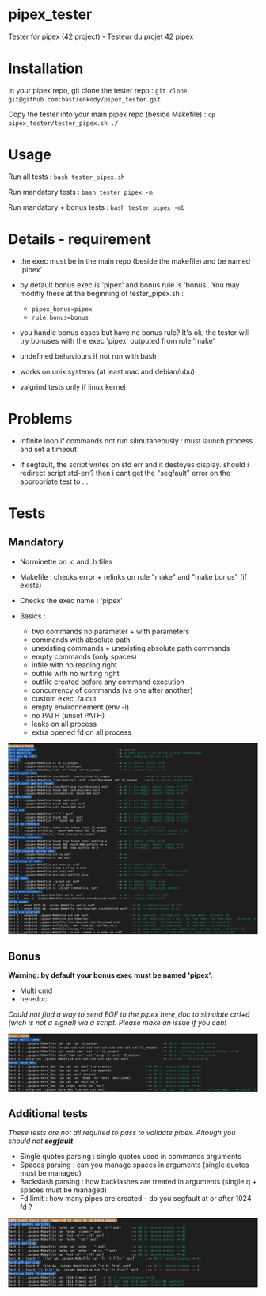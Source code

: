 # pipex_tester
Tester for pipex (42 project) - Testeur du projet 42 pipex

# Installation
In your pipex repo, git clone the tester repo : 
	`git clone git@github.com:bastienkody/pipex_tester.git`

Copy the tester into your main pipex repo (beside Makefile) :
	`cp pipex_tester/tester_pipex.sh ./`

# Usage
Run all tests : `bash tester_pipex.sh`

Run mandatory tests : `bash tester_pipex -m`

Run mandatory + bonus tests : `bash tester_pipex -mb`

# Details - requirement
* the exec must be in the main repo (beside the makefile) and be named 'pipex'

* by default bonus exec is 'pipex' and bonus rule is 'bonus'. You may modifiy these at the beginning of tester_pipex.sh :
	* `pipex_bonus=pipex`
	* `rule_bonus=bonus`

* you handle bonus cases but have no bonus rule? It's ok, the tester will try bonuses with the exec 'pipex' outputed from rule 'make'

* undefined behaviours if not run with bash

* works on unix systems (at least mac and debian/ubu)

* valgrind tests only if linux kernel

# Problems
* infinite loop if commands not run silmutaneously : must launch process and set a timeout

* if segfault, the script writes on std err and it destoyes display. should i redirect script std-err? then i cant get the "segfault" error on the appropriate test to ...

# Tests
## Mandatory ##
* Norminette on .c and .h files

* Makefile : checks error + relinks on rule "make" and "make bonus" (if exists)

* Checks the exec name : 'pipex'

* Basics : 
	* two commands no parameter + with parameters
	* commands with absolute path
	* unexisting commands + unexisting absolute path commands
	* empty commands (only spaces)
	* infile with no reading right
	* outfile with no writing right
	* outfile created before any command execution
	* concurrency of commands (vs one after another)
	* custom exec ./a.out
	* empty environnement (env -i)
	* no PATH (unset PATH)
	* leaks on all process
	* extra opened fd on all process

![alt text](https://github.com/bastienkody/pipex_tester/blob/main/imgs/mandatory_tests.png)

## Bonus ##
**Warning: by default your bonus exec must be named 'pipex'.**
* Multi cmd
* heredoc

_Could not find a way to send EOF to the pipex here_doc to simulate ctrl+d (wich is not a signal) via a script. Please make an issue if you can!_

![alt text](https://github.com/bastienkody/pipex_tester/blob/main/imgs/bonus_tests.png)

## Additional tests ##
_These tests are not all required to pass to validate pipex. Altough you should not **segfault**_
* Single quotes parsing : single quotes used in commands arguments
* Spaces parsing : can you manage spaces in arguments (single quotes must be managed)
* Backslash parsing : how backlashes are treated in arguments (single q + spaces must be managed)
* Fd limit : how many pipes are created - do you segfault at or after 1024 fd ?

![alt text](https://github.com/bastienkody/pipex_tester/blob/main/imgs/additionnal_tests.png)
